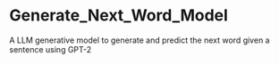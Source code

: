 # Generate_Next_Word_Model
A LLM generative model to generate and predict the next word given a sentence using GPT-2
